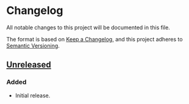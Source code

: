 <!--
SPDX-FileCopyrightText: 2025 SensorStim Neurotechnology GmbH <support@capture2go.com>

SPDX-License-Identifier: MIT

Types of changes

### Added (for new features)
### Changed (for changes in existing functionality)
### Deprecated (for soon-to-be removed features)
### Removed (for now removed features)
### Fixed (for any bug fixes)
### Security (in case of vulnerabilities)

-->

# Changelog

All notable changes to this project will be documented in this file.

The format is based on [Keep a Changelog](https://keepachangelog.com/en/1.1.0/),
and this project adheres to [Semantic Versioning](https://semver.org/spec/v2.0.0.html).

## [Unreleased]

### Added

- Initial release.

[unreleased]: https://github.com/sensorstim/capture2go_sdk/compare/v0.8.0...HEAD
[0.8.0]: https://github.com/sensorstim/capture2go_sdk/releases/tag/v0.8.0

